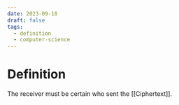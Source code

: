 ```yaml
---
date: 2023-09-18
draft: false
tags:
  - definition
  - computer-science
---
```

# Definition

The receiver must be certain who sent the [[Ciphertext]].